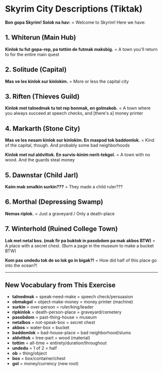 # Skyrim City Descriptions (Tiktak)

**Bon gopa Skyrim! Solok na hav:**
= Welcome to Skyrim! Here we have:

## 1. Whiterun (Main Hub)
**Kinlok tu fut gopa-rep, pa tottim de futmak maksbig.**
= A town you'll return to for the entire main quest

## 2. Solitude (Capital)
**Mas ve les kinlok sur kinlokim.**
= More or less the capital city

## 3. Riften (Thieves Guild)
**Kinlok met talnedmak tu tot rep bonmak, en golmakob.**
= A town where you always succeed at speech checks, and [there's a] money printer

## 4. Markarth (Stone City)
**Mas ve les nesam kinlok sur kinlokim. En maspod tok baddomlok.**
= Kind of the capital, though. And probably some bad neighborhoods

**Kinlok met nul aldvittok. En survis-kinim nerit-tekgol.**
= A town with no wood. And the guards steal money

## 5. Dawnstar (Child Jarl)
**Kaim mak smalkin surkin???**
= They made a child ruler???

## 6. Morthal (Depressing Swamp)
**Nemas riplok.**
= Just a graveyard / Only a death-place

## 7. Winterhold (Ruined College Town)
**Lok met netal bos. (mak fir pa buktok in pasobdom pa mak akbos BTW)**
= A place with a secret chest. (Burn a page in the museum to make a bucket BTW)

**Kom pas undedu tok de so lok go in bigak?!**
= How did half of this place go into the ocean?!

---

## New Vocabulary from This Exercise

- **talnedmak** = speak-need-make = speech check/persuasion
- **obmakgol** = object-make-money = money printer (machine)
- **surkin** = over-person = ruler/king/leader
- **ripkinlok** = death-person-place = graveyard/cemetery
- **pasobdom** = past-thing-house = museum
- **netalbos** = not-speak-box = secret chest
- **akbos** = water-box = bucket
- **baddomlok** = bad-house-place = bad neighborhood/slums
- **aldvittok** = tree-part = wood (material)
- **tottim** = all-time = entirety/duration/throughout
- **undedu** = 1 of 2 = half
- **ob** = thing/object
- **bos** = box/container/chest
- **gol** = money/currency (new root)
